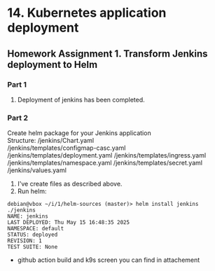 # 14. Kubernetes application deployment

## Homework Assignment 1. Transform Jenkins deployment to Helm
### Part 1
1. Deployment of jenkins has been completed.
### Part 2 
Create helm package for your Jenkins application  
Structure:
/jenkins/Chart.yaml  
/jenkins/templates/configmap-casc.yaml  
/jenkins/templates/deployment.yaml
/jenkins/templates/ingress.yaml
/jenkins/templates/namespace.yaml
/jenkins/templates/secret.yaml
/jenkins/values.yaml
1. I've create files as described above.
2. Run helm:
```
debian@vbox ~/i/1/helm-sources (master)> helm install jenkins ./jenkins
NAME: jenkins
LAST DEPLOYED: Thu May 15 16:48:35 2025
NAMESPACE: default
STATUS: deployed
REVISION: 1
TEST SUITE: None
```
- github action build and k9s screen you can find in attachement
